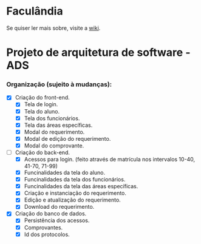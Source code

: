 # Faculândia
Se quiser ler mais sobre, visite a [wiki](https://github.com/Raccoonvoor/Faculandia/wiki).
# Projeto de arquitetura de software - ADS

### Organização (sujeito à mudanças):

- [x] Criação do front-end.
    - [x] Tela de login.
    - [x] Tela do aluno.
    - [x] Tela dos funcionários.
    - [x] Tela das áreas específicas.
    - [x] Modal do requerimento.
    - [x] Modal de edição do requerimento.
    - [x] Modal do comprovante.
- [ ] Criação do back-end.
    - [x] Acessos para login. (feito através de matrícula nos intervalos 10-40, 41-70, 71-99)
    - [x] Funcinalidades da tela do aluno.
    - [x] Funcinalidades da tela dos funcionários.
    - [x] Funcinalidades da tela das áreas específicas.
    - [x] Criação e instanciação do requerimento.
    - [x] Edição e atualização do requerimento.
    - [x] Download do requerimento.
- [x] Criação do banco de dados.
    - [x] Persistência dos acessos.
    - [x] Comprovantes.
    - [x] Id dos protocolos.

